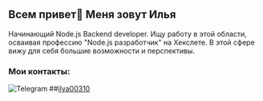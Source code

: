 ## Всем привет👋 Меня зовут Илья

Начинающий Node.js Backend developer.
Ищу работу в этой области, осваивая профессию "Node.js разработчик" на Хекслете.
В этой сфере вижу для себя большие возможности и перспективы.

### Мои контакты:
 ![Telegram](https://img.shields.io/badge/Telegram-2CA5E0?style=for-the-badge&logo=telegram&logoColor=white)  ##[ilya00310](https://t.me/Ilya_shikman)

